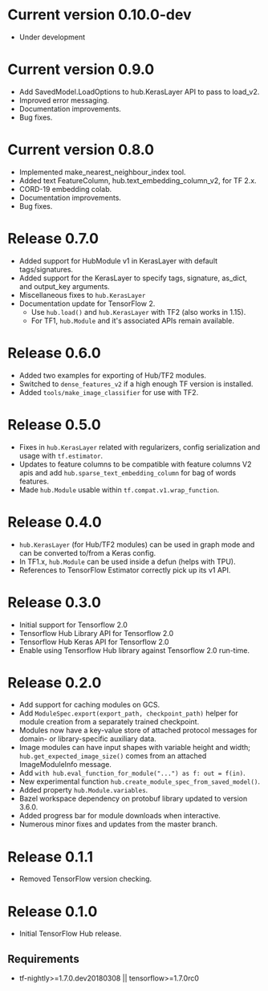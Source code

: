 <!-- Copyright 2018 The TensorFlow Hub Authors. All Rights Reserved.

Licensed under the Apache License, Version 2.0 (the "License");
you may not use this file except in compliance with the License.
You may obtain a copy of the License at

    http://www.apache.org/licenses/LICENSE-2.0

Unless required by applicable law or agreed to in writing, software
distributed under the License is distributed on an "AS IS" BASIS,
WITHOUT WARRANTIES OR CONDITIONS OF ANY KIND, either express or implied.
See the License for the specific language governing permissions and
limitations under the License.
==============================================================================-->

# Current version 0.10.0-dev
  * Under development

# Current version 0.9.0
  * Add SavedModel.LoadOptions to hub.KerasLayer API to pass to load_v2.
  * Improved error messaging.
  * Documentation improvements.
  * Bug fixes.

# Current version 0.8.0
  * Implemented make_nearest_neighbour_index tool.
  * Added text FeatureColumn, hub.text_embedding_column_v2, for TF 2.x.
  * CORD-19 embedding colab.
  * Documentation improvements.
  * Bug fixes.

# Release 0.7.0
  * Added support for HubModule v1 in KerasLayer with default tags/signatures.
  * Added support for the KerasLayer to specify tags, signature, as_dict, and
    output_key arguments.
  * Miscellaneous fixes to `hub.KerasLayer`
  * Documentation update for TensorFlow 2.
      * Use `hub.load()` and `hub.KerasLayer` with TF2 (also works in 1.15).
      * For TF1, `hub.Module` and it's associated APIs remain available.

# Release 0.6.0
  * Added two examples for exporting of Hub/TF2 modules.
  * Switched to `dense_features_v2` if a high enough TF version is installed.
  * Added `tools/make_image_classifier` for use with TF2.

# Release 0.5.0
  * Fixes in `hub.KerasLayer` related with regularizers, config serialization
    and usage with `tf.estimator`.
  * Updates to feature columns to be compatible with feature columns V2 apis and
    add `hub.sparse_text_embedding_column` for bag of words features.
  * Made `hub.Module` usable within `tf.compat.v1.wrap_function`.

# Release 0.4.0
  * `hub.KerasLayer` (for Hub/TF2 modules) can be used in graph mode
     and can be converted to/from a Keras config.
  * In TF1.x, `hub.Module` can be used inside a defun (helps with TPU).
  * References to TensorFlow Estimator correctly pick up its v1 API.

# Release 0.3.0
  * Initial support for Tensorflow 2.0
  * Tensorflow Hub Library API for Tensorflow 2.0
  * Tensorflow Hub Keras API for Tensorflow 2.0
  * Enable using Tensorflow Hub library against Tensorflow 2.0 run-time.

# Release 0.2.0
 * Add support for caching modules on GCS.
 * Add `ModuleSpec.export(export_path, checkpoint_path)` helper for module
   creation from a separately trained checkpoint.
 * Modules now have a key-value store of attached protocol messages
   for domain- or library-specific auxiliary data.
 * Image modules can have input shapes with variable height and width;
   `hub.get_expected_image_size()` comes from an attached ImageModuleInfo
    message.
 * Add `with hub.eval_function_for_module("...") as f: out = f(in)`.
 * New experimental function `hub.create_module_spec_from_saved_model()`.
 * Added property `hub.Module.variables`.
 * Bazel workspace dependency on protobuf library updated to version 3.6.0.
 * Added progress bar for module downloads when interactive.
 * Numerous minor fixes and updates from the master branch.

# Release 0.1.1
 * Removed TensorFlow version checking.

# Release 0.1.0
 * Initial TensorFlow Hub release.

## Requirements
 * tf-nightly>=1.7.0.dev20180308 || tensorflow>=1.7.0rc0
